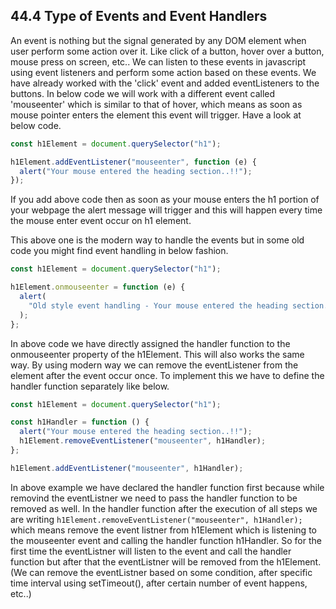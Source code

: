 ## 44.4 Type of Events and Event Handlers

An event is nothing but the signal generated by any DOM element when user perform some action over it. Like click of a button, hover over a button, mouse press on screen, etc.. We can listen to these events in javascript using event listeners and perform some action based on these events. We have already worked with the 'click' event and added eventListeners to the buttons. In below code we will work with a different event called 'mouseenter' which is similar to that of hover, which means as soon as mouse pointer enters the element this event will trigger. Have a look at below code.

```javascript
const h1Element = document.querySelector("h1");

h1Element.addEventListener("mouseenter", function (e) {
  alert("Your mouse entered the heading section..!!");
});
```

If you add above code then as soon as your mouse enters the h1 portion of your webpage the alert message will trigger and this will happen every time the mouse enter event occur on h1 element.

This above one is the modern way to handle the events but in some old code you might find event handling in below fashion.

```javascript
const h1Element = document.querySelector("h1");

h1Element.onmouseenter = function (e) {
  alert(
    "Old style event handling - Your mouse entered the heading section..!!"
  );
};
```

In above code we have directly assigned the handler function to the onmouseenter property of the h1Element. This will also works the same way. By using modern way we can remove the eventListener from the element after the event occur once. To implement this we have to define the handler function separately like below.

```javascript
const h1Element = document.querySelector("h1");

const h1Handler = function () {
  alert("Your mouse entered the heading section..!!");
  h1Element.removeEventListener("mouseenter", h1Handler);
};

h1Element.addEventListener("mouseenter", h1Handler);
```

In above example we have declared the handler function first because while removind the eventListner we need to pass the handler function to be removed as well. In the handler function after the execution of all steps we are writing `h1Element.removeEventListener("mouseenter", h1Handler);` which means remove the event listner from h1Element which is listening to the mouseenter event and calling the handler function h1Handler. So for the first time the eventListner will listen to the event and call the handler function but after that the eventListner will be removed from the h1Element. (We can remove the eventListner based on some condition, after specific time interval using setTimeout(), after certain number of event happens, etc..)
